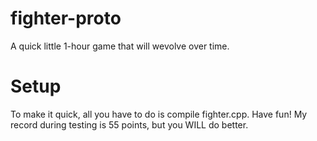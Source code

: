 # fighter-proto
A quick little 1-hour game that will wevolve over time.
# Setup
To make it quick, all you have to do is compile fighter.cpp.
Have fun!
My record during testing is 55 points, but you WILL do better.
